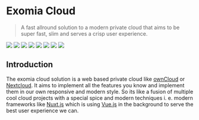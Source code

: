 # Exomia Cloud
> A fast allround solution to a modern private cloud that aims to be super fast, slim and serves a crisp user experience. 

![](https://img.shields.io/github/issues-pr/exomia/cloud.svg) ![](https://img.shields.io/github/issues/exomia/cloud.svg)  ![](https://img.shields.io/github/last-commit/exomia/cloud.svg) ![](https://img.shields.io/github/contributors/exomia/cloud.svg) ![](https://img.shields.io/github/commit-activity/y/exomia/cloud.svg) ![](https://img.shields.io/github/languages/top/exomia/cloud.svg) ![](https://img.shields.io/github/languages/count/exomia/cloud.svg) ![](https://img.shields.io/github/license/exomia/cloud.svg)


## Introduction
The exomia cloud solution is a web based private cloud like [ownCloud](https://owncloud.org/) or [Nextcloud](https://nextcloud.com/).
It aims to implement all the features you know and implement them in our own responsive and modern style.
So its like a fusion of multiple cool cloud projects with a special spice and modern techniques i. e. modern frameworks like [Nuxt.js](https://nuxtjs.org/) which is using [Vue.js](https://vuejs.org/) in the background to serve the best user experience we can.
